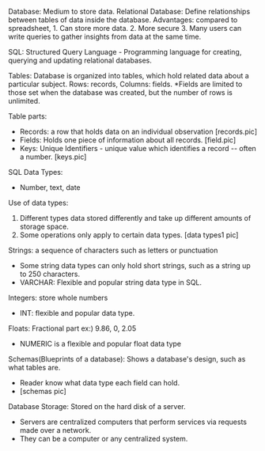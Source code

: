 Database: Medium to store data.
Relational Database: Define relationships between tables of data inside the database.
Advantages: compared to spreadsheet, 1. Can store more data. 2. More secure 3. Many users can write queries to gather insights from data at the same time.

SQL: Structured Query Language - Programming language for creating, querying and updating relational databases.

Tables: Database is organized into tables, which hold related data about a particular subject. Rows: records, Columns: fields.
*Fields are limited to those set when the database was created, but the number of rows is unlimited.

Table parts: 
- Records: a row that holds data on an individual observation [records.pic]
- Fields: Holds one piece of information about all records. [field.pic]
- Keys: Unique Identifiers - unique value which identifies a record -- often a number. [keys.pic]

SQL Data Types:
- Number, text, date

Use of data types: 
1. Different types data stored differently and take up different amounts of storage space.
2. Some operations only apply to certain data types.
[data types1 pic]

Strings: a sequence of characters such as letters or punctuation
  - Some string data types can only hold short strings, such as a string up to 250 characters.
  - VARCHAR: Flexible and popular string data type in SQL.

Integers: store whole numbers
  - INT: flexible and popular data type.

Floats: Fractional part ex:) 9.86, 0, 2.05
  - NUMERIC is a flexible and popular float data type

Schemas(Blueprints of a database): Shows a database's design, such as what tables are.
  - Reader know what data type each field can hold.
  - [schemas pic]

Database Storage: Stored on the hard disk of a server. 
  - Servers are centralized computers that perform services via requests made over a network.
  - They can be a computer or any centralized system.







   
